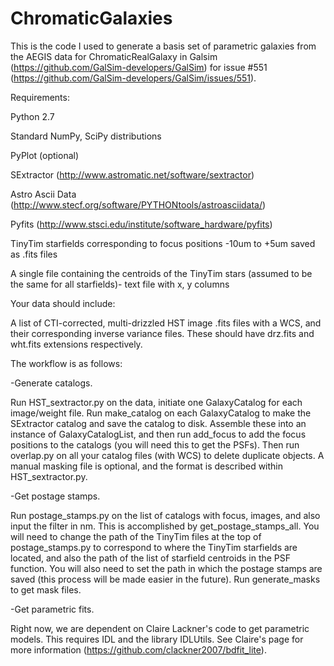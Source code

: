 # ChromaticGalaxies

This is the code I used to generate a basis set of parametric galaxies from the AEGIS data for ChromaticRealGalaxy in Galsim (https://github.com/GalSim-developers/GalSim) for issue #551 (https://github.com/GalSim-developers/GalSim/issues/551). 

Requirements:

Python 2.7

Standard NumPy, SciPy distributions

PyPlot (optional)

SExtractor (http://www.astromatic.net/software/sextractor)

Astro Ascii Data (http://www.stecf.org/software/PYTHONtools/astroasciidata/)

Pyfits (http://www.stsci.edu/institute/software_hardware/pyfits)

TinyTim starfields corresponding to focus positions -10um to +5um saved as .fits files

A single file containing the centroids of the TinyTim stars (assumed to be the same for all starfields)- text file with x, y columns

Your data should include:

A list of CTI-corrected, multi-drizzled HST image .fits files with a WCS, and their corresponding inverse variance files. These should have drz.fits and wht.fits extensions respectively. 

The workflow is as follows:

-Generate catalogs.

Run HST_sextractor.py on the data, initiate one GalaxyCatalog for each image/weight file. Run make_catalog on each GalaxyCatalog to make the SExtractor catalog and save the catalog to disk. Assemble these into an instance of GalaxyCatalogList, and then run add_focus to add the focus positions to the catalogs (you will need this to get the PSFs). Then run overlap.py on all your catalog files (with WCS) to delete duplicate objects. A manual masking file is optional, and the format is described within HST_sextractor.py. 

-Get postage stamps.

Run postage_stamps.py on the list of catalogs with focus, images, and also input the filter in nm. This is accomplished by get_postage_stamps_all. You will need to change the path of the TinyTim files at the top of postage_stamps.py to correspond to where the TinyTim starfields are located, and also the path of the list of starfield centroids in the PSF function. You will also need to set the path in which the postage stamps are saved (this process will be made easier in the future). Run generate_masks to get mask files. 

-Get parametric fits.

Right now, we are dependent on Claire Lackner's code to get parametric models. This requires IDL and the library IDLUtils. See Claire's page for more information (https://github.com/clackner2007/bdfit_lite).
